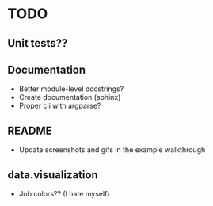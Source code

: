 # TODO

## Unit tests??
## Documentation

* Better module-level docstrings?
* Create documentation (sphinx)
* Proper cli with argparse?

## README

* Update screenshots and gifs in the example walkthrough

## data.visualization

* Job colors?? (I hate myself)
